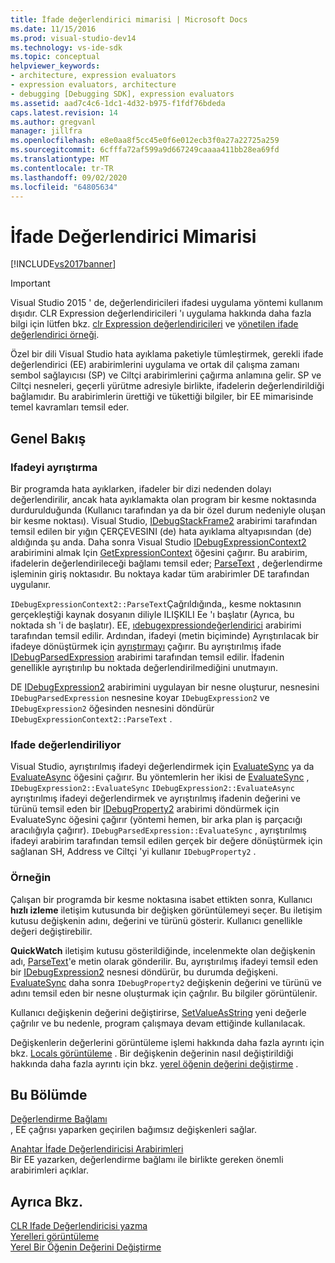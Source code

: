 ```yaml
---
title: İfade değerlendirici mimarisi | Microsoft Docs
ms.date: 11/15/2016
ms.prod: visual-studio-dev14
ms.technology: vs-ide-sdk
ms.topic: conceptual
helpviewer_keywords:
- architecture, expression evaluators
- expression evaluators, architecture
- debugging [Debugging SDK], expression evaluators
ms.assetid: aad7c4c6-1dc1-4d32-b975-f1fdf76bdeda
caps.latest.revision: 14
ms.author: gregvanl
manager: jillfra
ms.openlocfilehash: e8e0aa8f5cc45e0f6e012ecb3f0a27a22725a259
ms.sourcegitcommit: 6cfffa72af599a9d667249caaaa411bb28ea69fd
ms.translationtype: MT
ms.contentlocale: tr-TR
ms.lasthandoff: 09/02/2020
ms.locfileid: "64805634"
---
```

# <a name="expression-evaluator-architecture"></a>İfade Değerlendirici Mimarisi
[!INCLUDE[vs2017banner](../../includes/vs2017banner.md)]

> [!IMPORTANT]
> Visual Studio 2015 ' de, değerlendiricileri ifadesi uygulama yöntemi kullanım dışıdır. CLR Expression değerlendiricileri 'ı uygulama hakkında daha fazla bilgi için lütfen bkz. [clr Expression değerlendiricileri](https://github.com/Microsoft/ConcordExtensibilitySamples/wiki/CLR-Expression-Evaluators) ve [yönetilen ifade değerlendirici örneği](https://github.com/Microsoft/ConcordExtensibilitySamples/wiki/Managed-Expression-Evaluator-Sample).  
  
 Özel bir dili Visual Studio hata ayıklama paketiyle tümleştirmek, gerekli ifade değerlendirici (EE) arabirimlerini uygulama ve ortak dil çalışma zamanı sembol sağlayıcısı (SP) ve Ciltçi arabirimlerini çağırma anlamına gelir. SP ve Ciltçi nesneleri, geçerli yürütme adresiyle birlikte, ifadelerin değerlendirildiği bağlamıdır. Bu arabirimlerin ürettiği ve tükettiği bilgiler, bir EE mimarisinde temel kavramları temsil eder.  
  
## <a name="overview"></a>Genel Bakış  
  
### <a name="parsing-the-expression"></a>Ifadeyi ayrıştırma  
 Bir programda hata ayıklarken, ifadeler bir dizi nedenden dolayı değerlendirilir, ancak hata ayıklamakta olan program bir kesme noktasında durdurulduğunda (Kullanıcı tarafından ya da bir özel durum nedeniyle oluşan bir kesme noktası). Visual Studio, [IDebugStackFrame2](../../extensibility/debugger/reference/idebugstackframe2.md) arabirimi tarafından temsil edilen bir yığın ÇERÇEVESINI (de) hata ayıklama altyapısından (de) aldığında şu anda. Daha sonra Visual Studio [IDebugExpressionContext2](../../extensibility/debugger/reference/idebugexpressioncontext2.md) arabirimini almak Için [GetExpressionContext](../../extensibility/debugger/reference/idebugstackframe2-getexpressioncontext.md) öğesini çağırır. Bu arabirim, ifadelerin değerlendirileceği bağlamı temsil eder; [ParseText](../../extensibility/debugger/reference/idebugexpressioncontext2-parsetext.md) , değerlendirme işleminin giriş noktasıdır. Bu noktaya kadar tüm arabirimler DE tarafından uygulanır.  
  
 `IDebugExpressionContext2::ParseText`Çağrıldığında,, kesme noktasının gerçekleştiği kaynak dosyanın diliyle ILIŞKILI Ee 'ı başlatır (Ayrıca, bu noktada sh 'i de başlatır). EE, [ıdebugexpressiondeğerlendirici](../../extensibility/debugger/reference/idebugexpressionevaluator.md) arabirimi tarafından temsil edilir. Ardından, ifadeyi (metin biçiminde) Ayrıştırılacak bir ifadeye dönüştürmek için [ayrıştırmayı](../../extensibility/debugger/reference/idebugexpressionevaluator-parse.md) çağırır. Bu ayrıştırılmış ifade [IDebugParsedExpression](../../extensibility/debugger/reference/idebugparsedexpression.md) arabirimi tarafından temsil edilir. İfadenin genellikle ayrıştırılıp bu noktada değerlendirilmediğini unutmayın.  
  
 DE [IDebugExpression2](../../extensibility/debugger/reference/idebugexpression2.md) arabirimini uygulayan bir nesne oluşturur, nesnesini `IDebugParsedExpression` nesnesine koyar `IDebugExpression2` ve `IDebugExpression2` öğesinden nesnesini döndürür `IDebugExpressionContext2::ParseText` .  
  
### <a name="evaluating-the-expression"></a>Ifade değerlendiriliyor  
 Visual Studio, ayrıştırılmış ifadeyi değerlendirmek için [EvaluateSync](../../extensibility/debugger/reference/idebugexpression2-evaluatesync.md) ya da [EvaluateAsync](../../extensibility/debugger/reference/idebugexpression2-evaluateasync.md) öğesini çağırır. Bu yöntemlerin her ikisi de [EvaluateSync](../../extensibility/debugger/reference/idebugparsedexpression-evaluatesync.md) , `IDebugExpression2::EvaluateSync` `IDebugExpression2::EvaluateAsync` ayrıştırılmış ifadeyi değerlendirmek ve ayrıştırılmış ifadenin değerini ve türünü temsil eden bir [IDebugProperty2](../../extensibility/debugger/reference/idebugproperty2.md) arabirimi döndürmek için EvaluateSync öğesini çağırır (yöntemi hemen, bir arka plan iş parçacığı aracılığıyla çağırır). `IDebugParsedExpression::EvaluateSync` , ayrıştırılmış ifadeyi arabirim tarafından temsil edilen gerçek bir değere dönüştürmek için sağlanan SH, Address ve Ciltçi 'yi kullanır `IDebugProperty2` .  
  
### <a name="for-example"></a>Örneğin  
 Çalışan bir programda bir kesme noktasına isabet ettikten sonra, Kullanıcı **hızlı izleme** iletişim kutusunda bir değişken görüntülemeyi seçer. Bu iletişim kutusu değişkenin adını, değerini ve türünü gösterir. Kullanıcı genellikle değeri değiştirebilir.  
  
 **QuickWatch** iletişim kutusu gösterildiğinde, incelenmekte olan değişkenin adı, [ParseText](../../extensibility/debugger/reference/idebugexpressioncontext2-parsetext.md)'e metin olarak gönderilir. Bu, ayrıştırılmış ifadeyi temsil eden bir [IDebugExpression2](../../extensibility/debugger/reference/idebugexpression2.md) nesnesi döndürür, bu durumda değişkeni. [EvaluateSync](../../extensibility/debugger/reference/idebugexpression2-evaluatesync.md) daha sonra `IDebugProperty2` değişkenin değerini ve türünü ve adını temsil eden bir nesne oluşturmak için çağrılır. Bu bilgiler görüntülenir.  
  
 Kullanıcı değişkenin değerini değiştirirse, [SetValueAsString](../../extensibility/debugger/reference/idebugproperty2-setvalueasstring.md) yeni değerle çağrılır ve bu nedenle, program çalışmaya devam ettiğinde kullanılacak.  
  
 Değişkenlerin değerlerini görüntüleme işlemi hakkında daha fazla ayrıntı için bkz. [Locals görüntüleme](../../extensibility/debugger/displaying-locals.md) . Bir değişkenin değerinin nasıl değiştirildiği hakkında daha fazla ayrıntı için bkz. [yerel öğenin değerini değiştirme](../../extensibility/debugger/changing-the-value-of-a-local.md) .  
  
## <a name="in-this-section"></a>Bu Bölümde  
 [Değerlendirme Bağlamı](../../extensibility/debugger/evaluation-context.md)  
 , EE çağrısı yaparken geçirilen bağımsız değişkenleri sağlar.  
  
 [Anahtar İfade Değerlendiricisi Arabirimleri](../../extensibility/debugger/key-expression-evaluator-interfaces.md)  
 Bir EE yazarken, değerlendirme bağlamı ile birlikte gereken önemli arabirimleri açıklar.  
  
## <a name="see-also"></a>Ayrıca Bkz.  
 [CLR Ifade Değerlendiricisi yazma](../../extensibility/debugger/writing-a-common-language-runtime-expression-evaluator.md)   
 [Yerelleri görüntüleme](../../extensibility/debugger/displaying-locals.md)   
 [Yerel Bir Öğenin Değerini Değiştirme](../../extensibility/debugger/changing-the-value-of-a-local.md)
